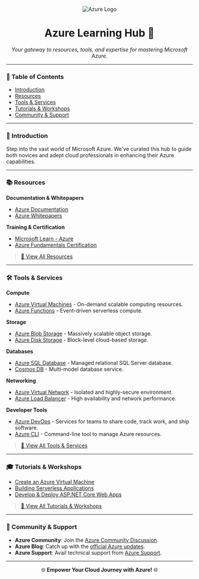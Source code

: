 <div align="center">

![Azure Logo](https://upload.wikimedia.org/wikipedia/commons/a/a8/Microsoft_Azure_Logo.svg)

# Azure Learning Hub 🚀

_Your gateway to resources, tools, and expertise for mastering Microsoft Azure._

</div>

---

### 📘 Table of Contents
- [Introduction](#-introduction)
- [Resources](#-resources)
- [Tools & Services](#-tools--services)
- [Tutorials & Workshops](#-tutorials--workshops)
- [Community & Support](#-community--support)

---

### 🌌 Introduction

Step into the vast world of Microsoft Azure. We've curated this hub to guide both novices and adept cloud professionals in enhancing their Azure capabilities.

---

### 📚 Resources

**Documentation & Whitepapers**
- [Azure Documentation](https://docs.microsoft.com/en-us/azure/)
- [Azure Whitepapers](https://azure.microsoft.com/en-us/resources/)

**Training & Certification**
- [Microsoft Learn - Azure](https://docs.microsoft.com/en-us/learn/azure/)
- [Azure Fundamentals Certification](https://learn.microsoft.com/en-us/certifications/azure-fundamentals)

> [🔗 View All Resources](#)

---

### 🛠 Tools & Services

**Compute**
- [Azure Virtual Machines](https://azure.microsoft.com/en-us/services/virtual-machines/) - On-demand scalable computing resources.
- [Azure Functions](https://azure.microsoft.com/en-us/services/functions/) - Event-driven serverless compute.

**Storage**
- [Azure Blob Storage](https://azure.microsoft.com/en-us/services/storage/blobs/) - Massively scalable object storage.
- [Azure Disk Storage](https://azure.microsoft.com/en-us/services/storage/disks/) - Block-level cloud-based storage.

**Databases**
- [Azure SQL Database](https://azure.microsoft.com/en-us/services/sql-database/) - Managed relational SQL Server database.
- [Cosmos DB](https://azure.microsoft.com/en-us/services/cosmos-db/) - Multi-model database service.

**Networking**
- [Azure Virtual Network](https://azure.microsoft.com/en-us/services/virtual-network/) - Isolated and highly-secure environment.
- [Azure Load Balancer](https://azure.microsoft.com/en-us/services/load-balancer/) - High availability and network performance.

**Developer Tools**
- [Azure DevOps](https://azure.microsoft.com/en-us/services/devops/) - Services for teams to share code, track work, and ship software.
- [Azure CLI](https://docs.microsoft.com/en-us/cli/azure/) - Command-line tool to manage Azure resources.

> [🔗 View All Tools & Services](#)

---

### 🎓 Tutorials & Workshops

- [Create an Azure Virtual Machine](https://docs.microsoft.com/en-us/azure/virtual-machines/windows/quick-create-portal)
- [Building Serverless Applications](https://docs.microsoft.com/en-us/azure/architecture/reference-architectures/serverless/web-app)
- [Develop & Deploy ASP.NET Core Web Apps](https://docs.microsoft.com/en-us/azure/app-service/quickstart-dotnetcore)

> [🔗 View All Tutorials & Workshops](#)

---

### 🤝 Community & Support

- **Azure Community**: Join the [Azure Community Discussion](https://techcommunity.microsoft.com/t5/azure/ct-p/Azure).
- **Azure Blog**: Catch up with the [official Azure updates](https://azure.microsoft.com/en-us/blog/).
- **Azure Support**: Avail technical support from [Azure Support](https://azure.microsoft.com/en-us/support/options/).

---

<div align="center">

🌐 **Empower Your Cloud Journey with Azure!** 🌐

</div>

